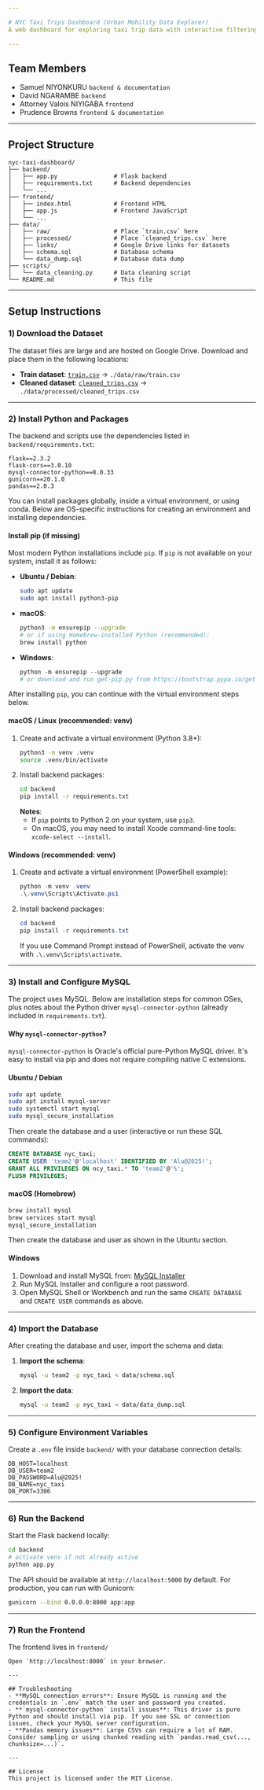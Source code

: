 ```yaml
---

# NYC Taxi Trips Dashboard (Urban Mobility Data Explorer)
A web dashboard for exploring taxi trip data with interactive filtering, charts, and maps.

---
```


## Team Members
- Samuel NIYONKURU  `backend & documentation`
- David NGARAMBE  `backend`
- Attorney Valois NIYIGABA  `frontend`
- Prudence Browns  `frontend & documentation`

---

## Project Structure
```
nyc-taxi-dashboard/
├── backend/
│   ├── app.py                # Flask backend
│   ├── requirements.txt      # Backend dependencies
│   └── ...
├── frontend/
│   ├── index.html            # Frontend HTML
│   ├── app.js                # Frontend JavaScript
│   └── ...
├── data/
│   ├── raw/                  # Place `train.csv` here
│   ├── processed/            # Place `cleaned_trips.csv` here
│   ├── links/                # Google Drive links for datasets
│   ├── schema.sql            # Database schema
│   └── data_dump.sql         # Database data dump
├── scripts/
│   └── data_cleaning.py      # Data cleaning script
└── README.md                 # This file
```

---

## Setup Instructions

### 1) Download the Dataset
The dataset files are large and are hosted on Google Drive. Download and place them in the following locations:
- **Train dataset**: [`train.csv`](https://drive.google.com/file/d/1hIwlem1l4fNdSJCi1MiM9QJv3SSWZGJe/view?usp=drive_link) → `./data/raw/train.csv`
- **Cleaned dataset**: [`cleaned_trips.csv`](https://drive.google.com/file/d/17t7OYgXkZPPhE6-x1uHWkh8bqRphL6O1/view?usp=sharing) → `./data/processed/cleaned_trips.csv`

---

### 2) Install Python and Packages
The backend and scripts use the dependencies listed in `backend/requirements.txt`:
```
flask==2.3.2
flask-cors==3.0.10
mysql-connector-python==8.0.33
gunicorn==20.1.0
pandas==2.0.3
```
You can install packages globally, inside a virtual environment, or using conda. Below are OS-specific instructions for creating an environment and installing dependencies.

#### Install pip (if missing)
Most modern Python installations include `pip`. If `pip` is not available on your system, install it as follows:
- **Ubuntu / Debian**:
  ```bash
  sudo apt update
  sudo apt install python3-pip
  ```
- **macOS**:
  ```bash
  python3 -m ensurepip --upgrade
  # or if using Homebrew-installed Python (recommended):
  brew install python
  ```
- **Windows**:
  ```powershell
  python -m ensurepip --upgrade
  # or download and run get-pip.py from https://bootstrap.pypa.io/get-pip.py
  ```

After installing `pip`, you can continue with the virtual environment steps below.

#### macOS / Linux (recommended: venv)
1. Create and activate a virtual environment (Python 3.8+):
   ```bash
   python3 -m venv .venv
   source .venv/bin/activate
   ```
2. Install backend packages:
   ```bash
   cd backend
   pip install -r requirements.txt
   ```
   **Notes**:
   - If `pip` points to Python 2 on your system, use `pip3`.
   - On macOS, you may need to install Xcode command-line tools: `xcode-select --install`.

#### Windows (recommended: venv)
1. Create and activate a virtual environment (PowerShell example):
   ```powershell
   python -m venv .venv
   .\.venv\Scripts\Activate.ps1
   ```
2. Install backend packages:
   ```powershell
   cd backend
   pip install -r requirements.txt
   ```
   If you use Command Prompt instead of PowerShell, activate the venv with `.\.venv\Scripts\activate`.

---

### 3) Install and Configure MySQL
The project uses MySQL. Below are installation steps for common OSes, plus notes about the Python driver `mysql-connector-python` (already included in `requirements.txt`).

#### Why `mysql-connector-python`?
`mysql-connector-python` is Oracle's official pure-Python MySQL driver. It's easy to install via pip and does not require compiling native C extensions.

#### Ubuntu / Debian
```bash
sudo apt update
sudo apt install mysql-server
sudo systemctl start mysql
sudo mysql_secure_installation
```
Then create the database and a user (interactive or run these SQL commands):
```sql
CREATE DATABASE nyc_taxi;
CREATE USER 'team2'@'localhost' IDENTIFIED BY 'Alu@2025!';
GRANT ALL PRIVILEGES ON ncy_taxi.* TO 'team2'@'%';
FLUSH PRIVILEGES;
```

#### macOS (Homebrew)
```bash
brew install mysql
brew services start mysql
mysql_secure_installation
```
Then create the database and user as shown in the Ubuntu section.

#### Windows
1. Download and install MySQL from: [MySQL Installer](https://dev.mysql.com/downloads/installer/)
2. Run MySQL Installer and configure a root password.
3. Open MySQL Shell or Workbench and run the same `CREATE DATABASE` and `CREATE USER` commands as above.

---

### 4) Import the Database
After creating the database and user, import the schema and data:

1. **Import the schema**:
   ```bash
   mysql -u team2 -p nyc_taxi < data/schema.sql
   ```

2. **Import the data**:
   ```bash
   mysql -u team2 -p nyc_taxi < data/data_dump.sql
   ```

---

### 5) Configure Environment Variables
Create a `.env` file inside `backend/` with your database connection details:
```
DB_HOST=localhost
DB_USER=team2
DB_PASSWORD=Alu@2025!
DB_NAME=nyc_taxi
DB_PORT=3306
```

---

### 6) Run the Backend
Start the Flask backend locally:
```bash
cd backend
# activate venv if not already active
python app.py
```
The API should be available at `http://localhost:5000` by default. For production, you can run with Gunicorn:
```bash
gunicorn --bind 0.0.0.0:8000 app:app
```

---

### 7) Run the Frontend
The frontend lives in `frontend/`
```
Open `http://localhost:8000` in your browser.

---

## Troubleshooting
- **MySQL connection errors**: Ensure MySQL is running and the credentials in `.env` match the user and password you created.
- **`mysql-connector-python` install issues**: This driver is pure Python and should install via pip. If you see SSL or connection issues, check your MySQL server configuration.
- **Pandas memory issues**: Large CSVs can require a lot of RAM. Consider sampling or using chunked reading with `pandas.read_csv(..., chunksize=...)`.

---

## License
This project is licensed under the MIT License.
